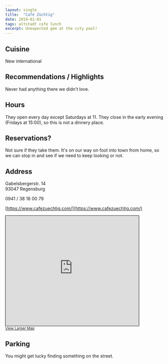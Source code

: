 ```yaml
---
layout: single
title:  "Café Züchtig"
date: 2019-01-01
tags: altstadt cafe lunch
excerpt: Unexpected gem at the city pool!
---
```


## Cuisine ##
New international

## Recommendations / Highlights ##
Never had anything there we didn't love.

## Hours ##
They open every day except Saturdays at 11.  They close in the early evening (Fridays at 15:00), so this is not a dinnery place.

## Reservations? ##
Not sure if they take them.  It's on our way on foot into town from home, so we can stop in and see if we need to keep looking or not.

## Address ##
Gabelsbergerstr. 14<br/>
93047 Regensburg

0941 / 38 18 00 79

[https://www.cafezuechtig.com/](https://www.cafezuechtig.com/)

<iframe width="425" height="350" frameborder="0" scrolling="no" marginheight="0" marginwidth="0" src="https://www.openstreetmap.org/export/embed.html?bbox=12.105630040168762%2C49.01513257187314%2C12.107727527618408%2C49.01639210929947&amp;layer=mapnik&amp;marker=49.01576290002511%2C12.106680099999949" style="border: 1px solid black"></iframe><br/><small><a href="https://www.openstreetmap.org/?mlat=49.01576&amp;mlon=12.10668#map=19/49.01576/12.10668">View Larger Map</a></small>

## Parking ##
You might get lucky finding something on the street.